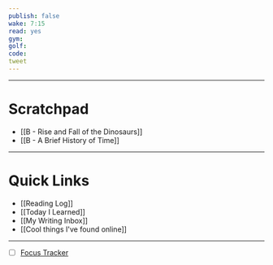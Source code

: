 ```yaml
---
publish: false
wake: 7:15
read: yes
gym:
golf:
code:
tweet
---
```

***
# Scratchpad
- [[B - Rise and Fall of the Dinosaurs]]
- [[B - A Brief History of Time]]



---
# Quick Links
- [[Reading Log]]
- [[Today I Learned]]
- [[My Writing Inbox]]
- [[Cool things I've found online]]

***
- [ ] [Focus Tracker](https://docs.google.com/spreadsheets/d/18ZL9CSRxE2z7pTKcaPGe3749GMO9Ov2UjVsRMQqShBk/edit#gid=696776801)
